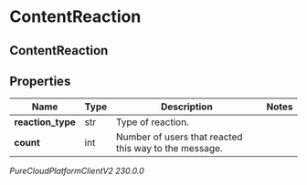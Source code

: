 # ContentReaction

## ContentReaction

## Properties

|Name | Type | Description | Notes|
|------------ | ------------- | ------------- | -------------|
| **reaction_type** | str | Type of reaction. | |
| **count** | int | Number of users that reacted this way to the message. | |



_PureCloudPlatformClientV2 230.0.0_

